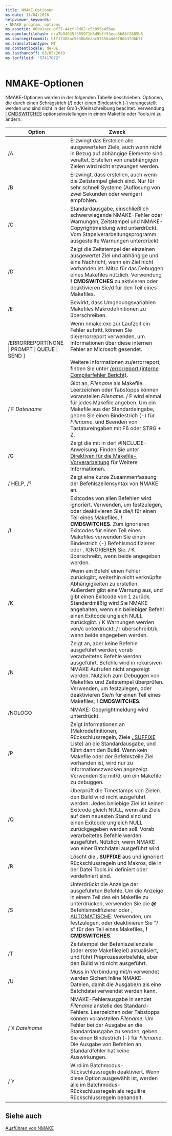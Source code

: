 ```yaml
---
title: NMAKE-Optionen
ms.date: 11/04/2016
helpviewer_keywords:
- NMAKE program, options
ms.assetid: 00ba1aec-ef27-44cf-8d82-c5c095e45bae
ms.openlocfilehash: dca7b94935f385971b8d9bff53ece3b86f2885b8
ms.sourcegitcommit: bff17488ac5538b8eaac57156a4d6f06b37d6b7f
ms.translationtype: MT
ms.contentlocale: de-DE
ms.lasthandoff: 03/05/2019
ms.locfileid: "57417072"
---
```

# <a name="nmake-options"></a>NMAKE-Optionen

NMAKE-Optionen werden in der folgenden Tabelle beschrieben. Optionen, die durch einen Schrägstrich (/) oder einen Bindestrich (-) vorangestellt werden und sind nicht in der Groß-/Kleinschreibung beachtet. Verwendung [! CMDSWITCHES](../build/makefile-preprocessing-directives.md) optionseinstellungen in einem Makefile oder Tools.ini zu ändern.

|Option|Zweck|
|------------|-------------|
|/A|Erzwingt das Erstellen alle ausgewerteten Ziele, auch wenn nicht in Bezug auf abhängige Elemente sind veraltet. Erstellen von unabhängigen Zielen wird nicht erzwungen werden.|
|/B|Erzwingt, dass erstellen, auch wenn die Zeitstempel gleich sind. Nur für sehr schnell Systeme (Auflösung von zwei Sekunden oder weniger) empfohlen.|
|/C|Standardausgabe, einschließlich schwerwiegende NMAKE-Fehler oder Warnungen, Zeitstempel und NMAKE-Copyrightmeldung wird unterdrückt. Vom Stapelverarbeitungsprogramm ausgestellte Warnungen unterdrückt|
|/D|Zeigt die Zeitstempel der einzelnen ausgewertet Ziel und abhängige und eine Nachricht, wenn ein Ziel nicht vorhanden ist. Mit/p für das Debuggen eines Makefiles nützlich. Verwendung **! CMDSWITCHES** zu aktivieren oder deaktivieren Sie/d für den Teil eines Makefiles.|
|/E|Bewirkt, dass Umgebungsvariablen Makefiles Makrodefinitionen zu überschreiben.|
|/ERRORREPORT[NONE &#124; PROMPT &#124; QUEUE &#124; SEND ]|Wenn nmake.exe zur Laufzeit ein Fehler auftritt, können Sie die/errorreport verwenden, um Informationen über diese internen Fehler an Microsoft gesendet.<br /><br /> Weitere Informationen zu/errorreport, finden Sie unter [/errorreport (interne Compilerfehler Bericht)](../build/reference/errorreport-report-internal-compiler-errors.md).|
|/ F *Dateiname*|Gibt an, *Filename* als Makefile. Leerzeichen oder Tabstopps können voranstellen *Filename*. / F wird einmal für jedes Makefile angeben. Um ein Makefile aus der Standardeingabe, geben Sie einen Bindestrich (-) für *Filename*, und Beenden von Tastatureingaben mit F6 oder STRG + Z.|
|/G|Zeigt die mit in der! #INCLUDE-Anweisung.  Finden Sie unter [Direktiven für die Makefile-Vorverarbeitung](../build/makefile-preprocessing-directives.md) für Weitere Informationen.|
|/ HELP, /?|Zeigt eine kurze Zusammenfassung der Befehlszeilensyntax von NMAKE an.|
|/I|Exitcodes von allen Befehlen wird ignoriert. Verwenden, um festzulegen, oder deaktivieren Sie die/i für einen Teil eines Makefiles, **! CMDSWITCHES**. Zum ignorieren Exitcodes für einen Teil eines Makefiles verwenden Sie einen Bindestrich (-) Befehlsmodifizierer oder [. IGNORIEREN Sie](../build/dot-directives.md). / K überschreibt, wenn beide angegeben werden.|
|/K|Wenn ein Befehl einen Fehler zurückgibt, weiterhin nicht verknüpfte Abhängigkeiten zu erstellen. Außerdem gibt eine Warnung aus, und gibt einen Exitcode von 1 zurück. Standardmäßig wird Sie NMAKE angehalten, wenn ein beliebiger Befehl einen Exitcode ungleich NULL zurückgibt. / K Warnungen werden von/c unterdrückt; / I überschreibt/k, wenn beide angegeben werden.|
|/N|Zeigt an, aber keine Befehle ausgeführt werden; vorab verarbeitetes Befehle werden ausgeführt. Befehle wird in rekursiven NMAKE Aufrufen nicht angezeigt werden. Nützlich zum Debuggen von Makefiles und Zeitstempel überprüfen. Verwenden, um festzulegen, oder deaktivieren Sie/n für einen Teil eines Makefiles, **! CMDSWITCHES**.|
|/NOLOGO|NMAKE: Copyrightmeldung wird unterdrückt.|
|/P|Zeigt Informationen an (Makrodefinitionen, Rückschlussregeln, Ziele [. SUFFIXE](../build/dot-directives.md) Liste) an die Standardausgabe, und führt dann den Build. Wenn kein Makefile oder der Befehlszeile Ziel vorhanden ist, wird nur zu Informationszwecken angezeigt. Verwenden Sie mit/d, um ein Makefile zu debuggen.|
|/Q|Überprüft die Timestamps von Zielen. den Build wird nicht ausgeführt werden. Jedes beliebige Ziel ist keinen Exitcode gleich NULL, wenn alle Ziele auf dem neuesten Stand sind und einen Exitcode ungleich NULL zurückgegeben werden soll. Vorab verarbeitetes Befehle werden ausgeführt. Nützlich, wenn NMAKE von einer Batchdatei ausgeführt wird.|
|/R|Löscht die **. SUFFIXE** aus und ignoriert Rückschlussregeln und Makros, die in der Datei Tools.ini definiert oder vordefiniert sind.|
|/S|Unterdrückt die Anzeige der ausgeführten Befehle. Um die Anzeige in einem Teil des ein Makefile zu unterdrücken, verwenden Sie die **\@** Befehlsmodifizierer oder [. AUTOMATISCHE](../build/dot-directives.md). Verwenden, um festzulegen, oder deaktivieren Sie "/ s" für den Teil eines Makefiles, **! CMDSWITCHES**.|
|/T|Zeitstempel der Befehlszeilenziele (oder erste Makefileziel) aktualisiert, und führt Präprozessorbefehle, aber den Build wird nicht ausgeführt.|
|/U|Muss in Verbindung mit/n verwendet werden Sichert Inline NMAKE-Dateien, damit die Ausgabe/n als eine Batchdatei verwendet werden kann.|
|/ X *Dateiname*|NMAKE-Fehlerausgabe in sendet *Filename* anstelle des Standard-Fehlers. Leerzeichen oder Tabstopps können voranstellen *Filename*. Um Fehler bei der Ausgabe an die Standardausgabe zu senden, geben Sie einen Bindestrich (-) für *Filename*. Die Ausgabe von Befehlen an Standardfehler hat keine Auswirkungen.|
|/ Y|Wird im Batchmodus-Rückschlussregeln deaktiviert. Wenn diese Option ausgewählt ist, werden alle im Batchmodus-Rückschlussregeln als reguläre Rückschlussregeln behandelt.|

## <a name="see-also"></a>Siehe auch

[Ausführen von NMAKE](../build/running-nmake.md)
